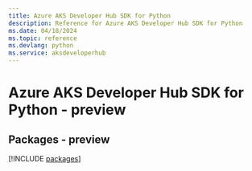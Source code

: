 ```yaml
---
title: Azure AKS Developer Hub SDK for Python
description: Reference for Azure AKS Developer Hub SDK for Python
ms.date: 04/18/2024
ms.topic: reference
ms.devlang: python
ms.service: aksdeveloperhub
---
```

# Azure AKS Developer Hub SDK for Python - preview
## Packages - preview
[!INCLUDE [packages](aks-developer-hub-index.md)]